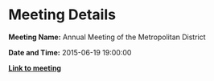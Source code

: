 # Meeting Details

**Meeting Name:** Annual Meeting of the Metropolitan District

**Date and Time:** 2015-06-19 19:00:00

**<a href="https://www.limerick.ie/council/whats-on/annual-meeting-metropolitan-district" target="_blank">Link to meeting</a>**
